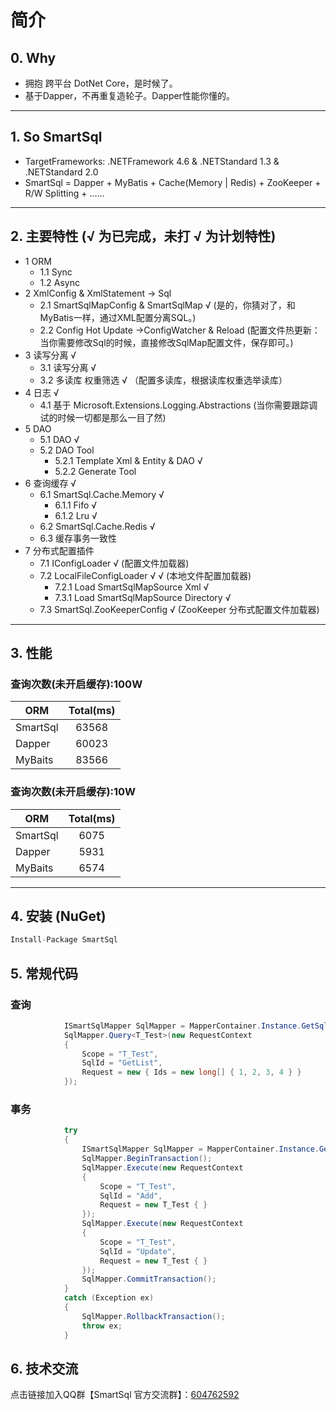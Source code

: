 # 简介

## 0. Why

- 拥抱 跨平台 DotNet Core，是时候了。
- 基于Dapper，不再重复造轮子。Dapper性能你懂的。

---

## 1. So SmartSql

- TargetFrameworks: .NETFramework 4.6 & .NETStandard 1.3 & .NETStandard 2.0
- SmartSql = Dapper + MyBatis + Cache(Memory | Redis) + ZooKeeper + R/W Splitting + ......

---

## 2. 主要特性 (√ 为已完成，未打 √ 为计划特性)

- 1 ORM
  - 1.1 Sync
  - 1.2 Async
- 2 XmlConfig & XmlStatement -> Sql
  - 2.1 SmartSqlMapConfig & SmartSqlMap √  (是的，你猜对了，和MyBatis一样，通过XML配置分离SQL。)
  - 2.2 Config Hot Update ->ConfigWatcher & Reload (配置文件热更新：当你需要修改Sql的时候，直接修改SqlMap配置文件，保存即可。)
- 3 读写分离 √
  - 3.1 读写分离 √
  - 3.2 多读库 权重筛选 √ （配置多读库，根据读库权重选举读库）
- 4 日志 √
  - 4.1 基于 Microsoft.Extensions.Logging.Abstractions  (当你需要跟踪调试的时候一切都是那么一目了然)
- 5 DAO
  - 5.1 DAO  √
  - 5.2 DAO Tool
    - 5.2.1 Template Xml & Entity & DAO  √
    - 5.2.2 Generate Tool
- 6 查询缓存  √
  - 6.1 SmartSql.Cache.Memory  √
    - 6.1.1 Fifo  √
    - 6.1.2 Lru  √
  - 6.2 SmartSql.Cache.Redis  √
  - 6.3 缓存事务一致性
- 7 分布式配置插件
  - 7.1 IConfigLoader √ (配置文件加载器)
  - 7.2 LocalFileConfigLoader  √ √ (本地文件配置加载器)
    - 7.2.1 Load SmartSqlMapSource Xml  √
    - 7.3.1 Load SmartSqlMapSource Directory √
  - 7.3 SmartSql.ZooKeeperConfig √ (ZooKeeper 分布式配置文件加载器)

---

## 3. 性能

### 查询次数(未开启缓存):100W

| ORM | Total\(ms\) |
| --- | :---: |
| SmartSql | 63568 |
| Dapper | 60023 |
| MyBaits | 83566 |

### 查询次数(未开启缓存):10W

| ORM | Total\(ms\) |
| --- | :---: |
| SmartSql | 6075 |
| Dapper | 5931 |
| MyBaits | 6574 |

---

## 4. 安装 (NuGet)

``` csharp
Install-Package SmartSql
```

## 5. 常规代码

### 查询

``` csharp
            ISmartSqlMapper SqlMapper = MapperContainer.Instance.GetSqlMapper();
            SqlMapper.Query<T_Test>(new RequestContext
            {
                Scope = "T_Test",
                SqlId = "GetList",
                Request = new { Ids = new long[] { 1, 2, 3, 4 } }
            });
```

### 事务

``` csharp
            try
            {
                ISmartSqlMapper SqlMapper = MapperContainer.Instance.GetSqlMapper();
                SqlMapper.BeginTransaction();
                SqlMapper.Execute(new RequestContext
                {
                    Scope = "T_Test",
                    SqlId = "Add",
                    Request = new T_Test { }
                });
                SqlMapper.Execute(new RequestContext
                {
                    Scope = "T_Test",
                    SqlId = "Update",
                    Request = new T_Test { }
                });
                SqlMapper.CommitTransaction();
            }
            catch (Exception ex)
            {
                SqlMapper.RollbackTransaction();
                throw ex;
            }
```

## 6. 技术交流

点击链接加入QQ群【SmartSql 官方交流群】：[604762592](https://jq.qq.com/?_wv=1027&k=5Sy8Ahw)